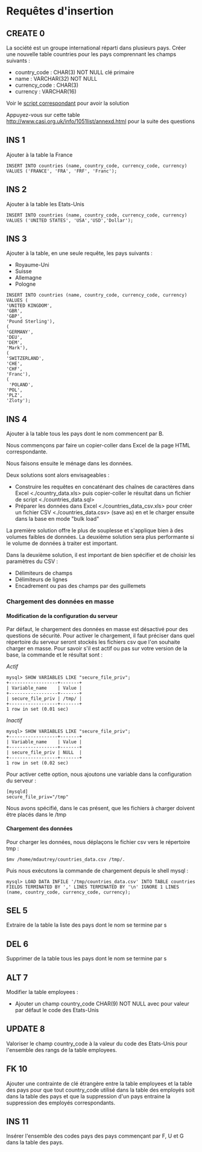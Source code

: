 # Requêtes d'insertion
## CREATE 0
La société est un groupe international réparti dans plusieurs pays. Créer une nouvelle table countries  pour les pays comprennant les champs suivants :
- country_code : CHAR(3) NOT NULL clé primaire
- name : VARCHAR(32) NOT NULL
- currency_code : CHAR(3)
- currency : VARCHAR(16)

Voir le [script correspondant](./countries.sql) pour avoir la solution


Appuyez-vous sur cette table  <http://www.casi.org.uk/info/1051list/annexd.html> pour la suite des questions

## INS 1
Ajouter à la table la France
```
INSERT INTO countries (name, country_code, currency_code, currency)  VALUES ('FRANCE', 'FRA', 'FRF', 'Franc');
```

## INS 2
Ajouter à la table les Etats-Unis
```
INSERT INTO countries (name, country_code, currency_code, currency)  VALUES ('UNITED STATES', 'USA','USD','Dollar');
```


## INS 3
Ajouter à la table, en une seule requête, les pays suivants :
- Royaume-Uni
- Suisse
- Allemagne
- Pologne

```
INSERT INTO countries (name, country_code, currency_code, currency)  VALUES (
'UNITED KINGDOM',
'GBR',
'GBP',
'Pound Sterling'),
(
'GERMANY',
'DEU',
'DEM',
'Mark'),
(
'SWITZERLAND',
'CHE',
'CHF',
'Franc'),
(
 'POLAND',
'POL',
'PLZ',
'Zloty');
```

## INS 4
Ajouter à la table tous les pays dont le nom commencent par B.

Nous commençons par faire un copier-coller dans Excel de la page HTML correspondante. 

Nous faisons ensuite le ménage dans les données.

Deux solutions sont alors envisageables :
- Construire les requêtes en concaténant des chaînes de caractères dans Excel <./country_data.xls> puis copier-coller le résultat dans un fichier de script <./countries_data.sql>
- Préparer les données dans Excel <./countries_data_csv.xls> pour créer un fichier CSV <./countries_data.csv> (save as) en et le charger ensuite dans la base en mode "bulk load"

La première solution offre le plus de souplesse et s'applique bien à des volumes faibles de données. La deuxième solution sera plus performante si le volume de données à traiter est important.

Dans la deuxième solution, il est important de bien spécifier et de choisir les paramètres du CSV :
- Délimiteurs de champs
- Délimiteurs de lignes
- Encadrement ou pas des champs par des guillemets


### Chargement des données en masse
#### Modification de la configuration du serveur
Par défaut, le chargement des données en masse est désactivé pour des questions de sécurité. Pour activer le chargement, il faut préciser dans quel répertoire du serveur seront stockés les fichiers csv que l'on souhaite charger en masse. Pour savoir s'il est actif ou pas sur votre version de la base, la commande et le résultat sont :


*Actif*
```
mysql> SHOW VARIABLES LIKE "secure_file_priv";
+------------------+-------+
| Variable_name    | Value |
+------------------+-------+
| secure_file_priv | /tmp/ |
+------------------+-------+
1 row in set (0.01 sec)
```

*Inactif*
```
mysql> SHOW VARIABLES LIKE "secure_file_priv";
+------------------+-------+
| Variable_name    | Value |
+------------------+-------+
| secure_file_priv | NULL  |
+------------------+-------+
1 row in set (0.02 sec)
```
Pour activer cette option, nous ajoutons une variable dans la configuration du serveur :
```
[mysqld]
secure_file_priv="/tmp"
```
Nous avons spécifié, dans le cas présent, que les fichiers à charger doivent être placés dans le /tmp

#### Chargement des données
Pour charger les données, nous déplaçons le fichier csv vers le répertoire tmp :
```
$mv /home/mdautrey/countries_data.csv /tmp/.
```
Puis nous exécutons la commande de chargement depuis le shell mysql :
```
mysql> LOAD DATA INFILE '/tmp/countries_data.csv' INTO TABLE countries FIELDS TERMINATED BY ',' LINES TERMINATED BY '\n' IGNORE 1 LINES (name, country_code, currency_code, currency);
```


## SEL 5
Extraire de la table la liste des pays dont le nom se termine par s

## DEL 6
Supprimer de la table tous les pays dont le nom se termine par s

## ALT 7
Modifier la table employees :
- Ajouter un champ country_code CHAR(9) NOT NULL avec pour valeur par défaut le code des Etats-Unis 

## UPDATE 8
Valoriser le champ country_code à la valeur du code des Etats-Unis pour l'ensemble des rangs de la table employees.

## FK 10
Ajouter une contrainte de clé étrangère entre la table employees et la table des pays pour que tout country_code utilisé dans la table des employés soit dans la table des pays et que la suppression d'un pays entraine la suppression des employés correspondants.

## INS 11
Insérer l'ensemble des codes pays des pays commençant par F, U et G dans la table des pays.


